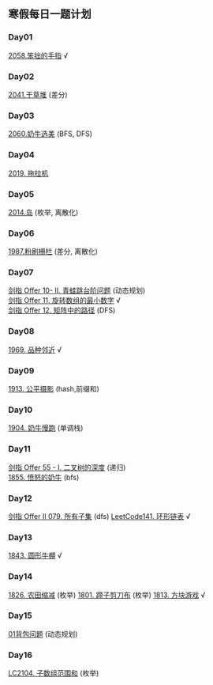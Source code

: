## 寒假每日一题计划
### Day01
[2058.笨拙的手指](https://www.acwing.com/problem/content/2060/) √
### Day02
[2041.干草堆](https://www.acwing.com/problem/content/2060/) (差分)
### Day03
[2060.奶牛选美](https://www.acwing.com/problem/content/2062/) (BFS, DFS)
### Day04
[2019. 拖拉机](https://www.acwing.com/problem/content/2021/) 
### Day05
[2014.岛](https://www.acwing.com/problem/content/2016/) (枚举, 离散化)
### Day06
[1987.粉刷栅栏](https://www.acwing.com/problem/content/1989/)  (差分, 离散化)
### Day07
[剑指 Offer 10- II. 青蛙跳台阶问题](https://leetcode-cn.com/problems/qing-wa-tiao-tai-jie-wen-ti-lcof/) (动态规划)  
[剑指 Offer 11. 旋转数组的最小数字](https://leetcode-cn.com/problems/xuan-zhuan-shu-zu-de-zui-xiao-shu-zi-lcof/)  √  
[剑指 Offer 12. 矩阵中的路径](https://leetcode-cn.com/problems/ju-zhen-zhong-de-lu-jing-lcof/) (DFS)
### Day08
[1969. 品种邻近](https://www.acwing.com/problem/content/1971/) √
### Day09
[1913. 公平摄影](https://www.acwing.com/problem/content/description/1915/) (hash,前缀和)
### Day10
[1904. 奶牛慢跑](https://www.acwing.com/problem/content/1906/) (单调栈)
### Day11
[剑指 Offer 55 - I. 二叉树的深度](https://leetcode-cn.com/problems/er-cha-shu-de-shen-du-lcof/) (递归)  
[1855. 愤怒的奶牛](https://www.acwing.com/problem/content/1857/) (bfs)
### Day12  
[剑指 Offer II 079. 所有子集](https://leetcode-cn.com/problems/TVdhkn/) (dfs)
[LeetCode141. 环形链表](https://leetcode-cn.com/problems/linked-list-cycle/) √
### Day13
[1843. 圆形牛棚](https://www.acwing.com/problem/content/description/1845/) √
### Day14
[1826. 农田缩减](https://www.acwing.com/problem/content/1828/) (枚举)
[1801. 蹄子剪刀布](https://www.acwing.com/problem/content/1803/) (枚举)
[1813. 方块游戏](https://www.acwing.com/problem/content/1815/) √
### Day15
[01背包问题](https://www.acwing.com/problem/content/description/2/) (动态规划)
### Day16
[LC2104. 子数组范围和](https://leetcode-cn.com/problems/sum-of-subarray-ranges/) (枚举)